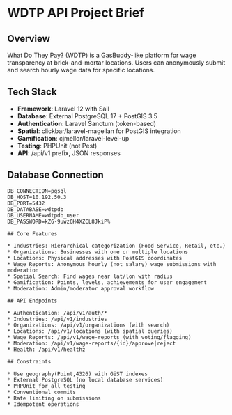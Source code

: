 # WDTP API Project Brief

## Overview
What Do They Pay? (WDTP) is a GasBuddy-like platform for wage transparency at brick-and-mortar locations. Users can anonymously submit and search hourly wage data for specific locations.

## Tech Stack
- **Framework**: Laravel 12 with Sail
- **Database**: External PostgreSQL 17 + PostGIS 3.5
- **Authentication**: Laravel Sanctum (token-based)
- **Spatial**: clickbar/laravel-magellan for PostGIS integration
- **Gamification**: cjmellor/laravel-level-up
- **Testing**: PHPUnit (not Pest)
- **API**: /api/v1 prefix, JSON responses

## Database Connection
```env
DB_CONNECTION=pgsql
DB_HOST=10.192.50.3
DB_PORT=5432
DB_DATABASE=wdtpdb
DB_USERNAME=wdtpdb_user
DB_PASSWORD=kZ6-9uwz6H4XZCL8JkiP%

## Core Features

* Industries: Hierarchical categorization (Food Service, Retail, etc.)
* Organizations: Businesses with one or multiple locations
* Locations: Physical addresses with PostGIS coordinates
* Wage Reports: Anonymous hourly (not salary) wage submissions with moderation
* Spatial Search: Find wages near lat/lon with radius
* Gamification: Points, levels, achievements for user engagement
* Moderation: Admin/moderator approval workflow

## API Endpoints

* Authentication: /api/v1/auth/*
* Industries: /api/v1/industries
* Organizations: /api/v1/organizations (with search)
* Locations: /api/v1/locations (with spatial queries)
* Wage Reports: /api/v1/wage-reports (with voting/flagging)
* Moderation: /api/v1/wage-reports/{id}/approve|reject
* Health: /api/v1/healthz

## Constraints

* Use geography(Point,4326) with GiST indexes
* External PostgreSQL (no local database services)
* PHPUnit for all testing
* Conventional commits
* Rate limiting on submissions
* Idempotent operations
